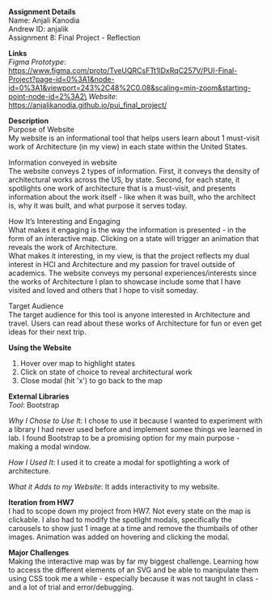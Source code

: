 **Assignment Details**\
Name: Anjali Kanodia\
Andrew ID: anjalik\
Assignment 8: Final Project - Reflection


**Links**\
*Figma Prototype*: https://www.figma.com/proto/TveUQRCsFTt1lDxRqC257V/PUI-Final-Project?page-id=0%3A1&node-id=0%3A1&viewport=243%2C48%2C0.08&scaling=min-zoom&starting-point-node-id=2%3A2\
*Website*: https://anjalikanodia.github.io/pui_final_project/


**Description**\
Purpose of Website\
My website is an informational tool that helps users learn about 1 must-visit work of Architecture (in my view) in each state within the United States. 

Information conveyed in website\
The website conveys 2 types of information. First, it conveys the density of architectural works across the US, by state. Second, for each state, it spotlights one work of architecture that is a must-visit, and presents information about the work itself - like when it was built, who the architect is, why it was built, and what purpose it serves today.

How It’s Interesting and Engaging\
What makes it engaging is the way the information is presented - in the form of an interactive map. Clicking on a state will trigger an animation that reveals the work of Architecture.\
What makes it interesting, in my view, is that the project reflects my dual interest in HCI and Architecture and my passion for travel outside of academics. The website conveys my personal experiences/interests since the works of Architecture I plan to showcase include some that I have visited and loved and others that I hope to visit someday.

Target Audience\
The target audience for this tool is anyone interested in Architecture and travel. Users can read about these works of Architecture for fun or even get ideas for their next trip.


**Using the Website**
1. Hover over map to highlight states
2. Click on state of choice to reveal architectural work
3. Close modal (hit 'x') to go back to the map

**External Libraries**\
*Tool*: Bootstrap

*Why I Chose to Use I*t: I chose to use it because I wanted to experiment with a library I had never used before and implement somee things we learned in lab. I found Bootstrap to be a promising option for my main purpose - making a modal window.

*How I Used It*: I used it to create a modal for spotlighting a work of architecture.

*What it Adds to my Website*: It adds interactivity to my website.

**Iteration from HW7**\
I had to scope down my project from HW7. Not every state on the map is clickable. I also had to modify the spotlight modals, specifically the carousels to show just 1 image at a time and remove the thumbails of other images.
Animation was added on hovering and clicking the modal.

**Major Challenges**\
Making the interactive map was by far my biggest challenge. Learning how to access the different elements of an SVG and be able to manipulate them using CSS took me a while - especially because it was not taught in class - and a lot of trial and error/debugging.
